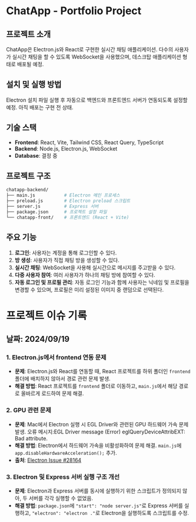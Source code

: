 # ChatApp - Portfolio Project

## 프로젝트 소개

ChatApp은 Electron.js와 React로 구현한 실시간 채팅 애플리케이션. 다수의 사용자가 실시간 채팅을 할 수 있도록 WebSocket을 사용했으며, 데스크탑 애플리케이션 형태로 배포될 예정.

## 설치 및 실행 방법

Electron 설치 파일 실행 후 자동으로 백엔드와 프론트엔드 서버가 연동되도록 설정할 예정. 아직 배포는 구현 전 상태.

## 기술 스택

- **Frontend**: React, Vite, Tailwind CSS, React Query, TypeScript
- **Backend**: Node.js, Electron.js, WebSocket
- **Database**: 결정 중

## 프로젝트 구조

```bash
chatapp-backend/
├── main.js           # Electron 메인 프로세스
├── preload.js        # Electron preload 스크립트
├── server.js         # Express 서버
├── package.json      # 프로젝트 설정 파일
└── chatapp-front/    # 프론트엔드 (React + Vite)
```

## 주요 기능

1. **로그인**: 사용자는 계정을 통해 로그인할 수 있다.
2. **방 생성**: 사용자가 직접 채팅 방을 생성할 수 있다.
3. **실시간 채팅**: WebSocket을 사용해 실시간으로 메시지를 주고받을 수 있다.
4. **다중 사용자 참여**: 여러 사용자가 하나의 채팅 방에 참여할 수 있다.
5. **자동 로그인 및 프로필 관리**: 자동 로그인 기능과 함께 사용자는 닉네임 및 프로필을 변경할 수 있으며, 프로필은 미리 설정된 이미지 중 랜덤으로 선택된다.

# 프로젝트 이슈 기록

## 날짜: 2024/09/19

### 1. Electron.js에서 frontend 연동 문제

- **문제**: Electron.js와 React를 연동할 때, React 프로젝트를 하위 폴더인 `frontend` 폴더에 배치하지 않아서 경로 관련 문제 발생.
- **해결 방법**: React 프로젝트를 `frontend` 폴더로 이동하고, `main.js`에서 해당 경로로 올바르게 로드하여 문제 해결.

### 2. GPU 관련 문제

- **문제**: Mac에서 Electron 실행 시 EGL Driver와 관련된 GPU 하드웨어 가속 문제 발생. 오류 메시지:EGL Driver message (Error) eglQueryDeviceAttribEXT: Bad attribute.
- **해결 방법**: Electron에서 하드웨어 가속을 비활성화하여 문제 해결. `main.js`에 `app.disableHardwareAcceleration();` 추가.
- **출처**: [Electron Issue #28164](https://github.com/electron/electron/issues/28164)

### 3. Electron 및 Express 서버 실행 구조 개선

- **문제**: Electron과 Express 서버를 동시에 실행하기 위한 스크립트가 정의되지 않아, 두 서버를 각각 실행할 수 없었음.
- **해결 방법**: `package.json`에 `"start": "node server.js"`로 Express 서버를 실행하고, `"electron": "electron ."`로 Electron을 실행하도록 스크립트를 수정.
